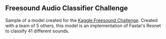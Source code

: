 ## Freesound Audio Classifier Challenge

Sample of a model created for the [Kaggle Freesound Challenge](https://www.kaggle.com/c/freesound-audio-tagging). Created with a team of 5 others, this model is an implementation of Fastai's Resnet to classify 41 different sounds.
